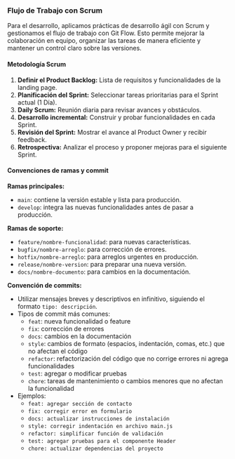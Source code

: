 ### Flujo de Trabajo con Scrum

Para el desarrollo, aplicamos prácticas de desarrollo ágil con Scrum y gestionamos el flujo de trabajo con Git Flow. Esto permite mejorar la colaboración en equipo, organizar las tareas de manera eficiente y mantener un control claro sobre las versiones.

#### Metodología Scrum

1. **Definir el Product Backlog:** Lista de requisitos y funcionalidades de la landing page.
2. **Planificación del Sprint:** Seleccionar tareas prioritarias para el Sprint actual (1 Día).
3. **Daily Scrum:** Reunión diaria para revisar avances y obstáculos.
4. **Desarrollo incremental:** Construir y probar funcionalidades en cada Sprint.
5. **Revisión del Sprint:** Mostrar el avance al Product Owner y recibir feedback.
6. **Retrospectiva:** Analizar el proceso y proponer mejoras para el siguiente Sprint.

#### Convenciones de ramas y commit 
 
**Ramas principales:**
- `main`: contiene la versión estable y lista para producción.
- `develop`: integra las nuevas funcionalidades antes de pasar a producción.

**Ramas de soporte:**
- `feature/nombre-funcionalidad`: para nuevas características.
- `bugfix/nombre-arreglo`: para corrección de errores.
- `hotfix/nombre-arreglo`: para arreglos urgentes en producción.
- `release/nombre-version`: para preparar una nueva versión.
- `docs/nombre-documento`: para cambios en la documentación.

**Convención de commits:**
- Utilizar mensajes breves y descriptivos en infinitivo, siguiendo el formato `tipo: descripción`.
- Tipos de commit más comunes:
    - `feat`: nueva funcionalidad o feature
    - `fix`: corrección de errores
    - `docs`: cambios en la documentación
    - `style`: cambios de formato (espacios, indentación, comas, etc.) que no afectan el código
    - `refactor`: refactorización del código que no corrige errores ni agrega funcionalidades
    - `test`: agregar o modificar pruebas
    - `chore`: tareas de mantenimiento o cambios menores que no afectan la funcionalidad
- Ejemplos:
    - `feat: agregar sección de contacto`
    - `fix: corregir error en formulario`
    - `docs: actualizar instrucciones de instalación`
    - `style: corregir indentación en archivo main.js`
    - `refactor: simplificar función de validación`
    - `test: agregar pruebas para el componente Header`
    - `chore: actualizar dependencias del proyecto`
